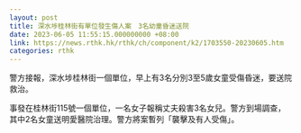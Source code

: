 ```yaml
---
layout: post
title: 深水埗桂林街有單位發生傷人案　3名幼童昏迷送院
date: 2023-06-05 11:55:15.000000000 +08:00
link: https://news.rthk.hk/rthk/ch/component/k2/1703550-20230605.htm
categories: rthk
---
```


警方接報，深水埗桂林街一個單位，早上有3名分別3至5歲女童受傷昏迷，要送院救治。

事發在桂林街115號一個單位，一名女子報稱丈夫殺害3名女兒。警方到場調查，其中2名女童送明愛醫院治理。警方將案暫列「襲擊及有人受傷」。
